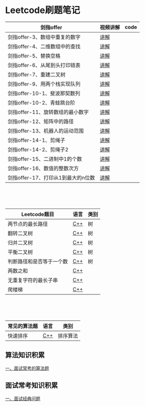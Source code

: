 # Leetcode刷题笔记
剑指offer | 视频讲解 | code
-|-|-
剑指offer-3、数组中重复的数字|[讲解](https://www.bilibili.com/video/BV1mi4y147RB)
剑指offer-4、二维数组中的查找|[讲解](https://www.bilibili.com/video/BV1nK4y1t7mx)
剑指offer-5、替换空格|[讲解](https://www.bilibili.com/video/BV1Bp4y1Q7HF)
剑指offer-6、从尾到头打印链表|[讲解](https://www.bilibili.com/video/BV1CZ4y1p7rW)
剑指offer-7、重建二叉树|[讲解](https://www.bilibili.com/video/BV1gg4y1B7SP)
剑指offer-9、用两个栈实现队列|[讲解](https://www.bilibili.com/video/BV1HZ4y1p7wq)
剑指offer-10-1、斐波那契数列|[讲解](https://www.bilibili.com/video/BV1a5411s7V6)
剑指offer-10-2、青蛙跳台阶|[讲解](https://www.bilibili.com/video/BV1gg4y1B7hm)
剑指offer-11、旋转数组的最小数字|[讲解](https://www.bilibili.com/video/BV1Kg4y1B7Hd)
剑指offer-12、矩阵中的路径|[讲解](https://www.bilibili.com/video/BV1Pg4y1B7XH)
剑指offer-13、机器人的运动范围|[讲解](https://www.bilibili.com/video/BV1B5411s7tF)
剑指offer-14-1、剪绳子|[讲解](https://www.bilibili.com/video/BV1SV411C7MC)
剑指offer-14-2、剪绳子2|[讲解](https://www.bilibili.com/video/BV1454y1D7ix)
剑指offer-15、二进制中1的个数|[讲解](https://www.bilibili.com/video/BV1g5411Y7Pa)
剑指offer-16、数值的整数次方|[讲解](https://www.bilibili.com/video/BV1VK411H7QZ)
剑指offer-17、打印从1到最大的n位数|[讲解](https://www.bilibili.com/video/BV11A411i7V2)
<br>
<br>
<br>


Leetcode题目 | 语言 | 类别
-|-|-
两节点的最长路径| [C++](https://github.com/happyhk/Leetcode/blob/master/Leetcode(c%2B%2B)/Diameter%20of%20Binary%20Tree%20(Easy).md)|树
翻转二叉树 | [C++](https://github.com/happyhk/Leetcode/blob/master/Leetcode(c%2B%2B)/Invert%20Binary%20Tree.md)|树
归并二叉树 | [C++](https://github.com/happyhk/Leetcode/blob/master/Leetcode(c%2B%2B)/Merge%20Two%20Binary%20Trees.md)|树
平衡二叉树 | [C++](https://github.com/happyhk/Leetcode/blob/master/Leetcode(c%2B%2B)/Balanced%20Binary%20Trees.md)|树
判断路径和是否等于一个数 | [C++](https://github.com/happyhk/Leetcode/blob/master/Leetcode(c%2B%2B)/Path%20Sum.md)|树
两数之和 | [C++](https://github.com/happyhk/Leetcode/blob/master/Leetcode(c%2B%2B)/code/1.%E4%B8%A4%E6%95%B0%E4%B9%8B%E5%92%8C.cpp) | 
无重复字符的最长子串 | [C++](https://github.com/happyhk/Leetcode/blob/master/Leetcode(c%2B%2B)/code/3.%E6%97%A0%E9%87%8D%E5%A4%8D%E5%AD%97%E7%AC%A6%E7%9A%84%E6%9C%80%E9%95%BF%E5%AD%90%E4%B8%B2.cpp) |
爬楼梯 | [C++](https://github.com/happyhk/Leetcode/blob/master/Leetcode(c%2B%2B)/code/70.%E7%88%AC%E6%A5%BC%E6%A2%AF.cpp) | 
<br>
<br>
<br>

常见的算法题 | 语言 | 类别
-|-|-
快速排序| [C++](https://github.com/happyhk/Leetcode/blob/master/Leetcode(c%2B%2B)/%E5%BF%AB%E9%80%9F%E6%8E%92%E5%BA%8F%EF%BC%88C%2B%2B%EF%BC%89.md)| 排序算法



## 算法知识积累
[一、面试常考的算法题](https://github.com/happyhk/Leetcode/blob/master/Document/%E9%9D%A2%E8%AF%95%E5%B8%B8%E8%80%83%E7%AE%97%E6%B3%95%E9%A2%98.md)<br>
## 面试常考知识积累
[一、面试经典问题](https://github.com/happyhk/Leetcode/blob/master/Document/%E7%BB%8F%E5%85%B8%E7%9F%A5%E8%AF%86%E8%AE%B0%E5%BD%95.md)<br>
